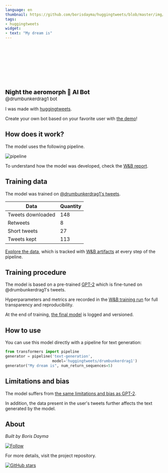```yaml
---
language: en
thumbnail: https://github.com/borisdayma/huggingtweets/blob/master/img/logo.png?raw=true
tags:
- huggingtweets
widget:
- text: "My dream is"
---
```


<div>
<div style="width: 132px; height:132px; border-radius: 50%; background-size: cover; background-image: url('https://pbs.twimg.com/profile_images/1338105955188355074/gOecZ4jM_400x400.jpg')">
</div>
<div style="margin-top: 8px; font-size: 19px; font-weight: 800">Night the aeromorph 🤖 AI Bot </div>
<div style="font-size: 15px">@drumbunkerdrag1 bot</div>
</div>

I was made with [huggingtweets](https://github.com/borisdayma/huggingtweets).

Create your own bot based on your favorite user with [the demo](https://colab.research.google.com/github/borisdayma/huggingtweets/blob/master/huggingtweets-demo.ipynb)!

## How does it work?

The model uses the following pipeline.

![pipeline](https://github.com/borisdayma/huggingtweets/blob/master/img/pipeline.png?raw=true)

To understand how the model was developed, check the [W&B report](https://wandb.ai/wandb/huggingtweets/reports/HuggingTweets-Train-a-Model-to-Generate-Tweets--VmlldzoxMTY5MjI).

## Training data

The model was trained on [@drumbunkerdrag1's tweets](https://twitter.com/drumbunkerdrag1).

| Data | Quantity |
| --- | --- |
| Tweets downloaded | 148 |
| Retweets | 8 |
| Short tweets | 27 |
| Tweets kept | 113 |

[Explore the data](https://wandb.ai/wandb/huggingtweets/runs/1sfm2bdn/artifacts), which is tracked with [W&B artifacts](https://docs.wandb.com/artifacts) at every step of the pipeline.

## Training procedure

The model is based on a pre-trained [GPT-2](https://huggingface.co/gpt2) which is fine-tuned on @drumbunkerdrag1's tweets.

Hyperparameters and metrics are recorded in the [W&B training run](https://wandb.ai/wandb/huggingtweets/runs/2trykl4g) for full transparency and reproducibility.

At the end of training, [the final model](https://wandb.ai/wandb/huggingtweets/runs/2trykl4g/artifacts) is logged and versioned.

## How to use

You can use this model directly with a pipeline for text generation:

```python
from transformers import pipeline
generator = pipeline('text-generation',
                     model='huggingtweets/drumbunkerdrag1')
generator("My dream is", num_return_sequences=5)
```

## Limitations and bias

The model suffers from [the same limitations and bias as GPT-2](https://huggingface.co/gpt2#limitations-and-bias).

In addition, the data present in the user's tweets further affects the text generated by the model.

## About

*Built by Boris Dayma*

[![Follow](https://img.shields.io/twitter/follow/borisdayma?style=social)](https://twitter.com/intent/follow?screen_name=borisdayma)

For more details, visit the project repository.

[![GitHub stars](https://img.shields.io/github/stars/borisdayma/huggingtweets?style=social)](https://github.com/borisdayma/huggingtweets)
